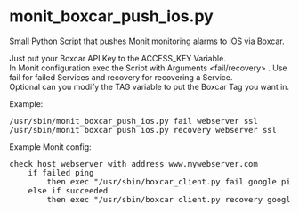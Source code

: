 # monit_boxcar_push_ios.py
Small Python Script that pushes Monit monitoring alarms to iOS via Boxcar.

Just put your Boxcar API Key to the ACCESS_KEY Variable.<br>
In Monit configuration exec the Script with Arguments \<fail/recovery> <servername> <service>. Use fail for failed Services and recovery for recovering a Service.<br>
Optional can you modify the TAG variable to put the Boxcar Tag you want in.<br>

Example:<br>
<pre>
/usr/sbin/monit_boxcar_push_ios.py fail webserver ssl
/usr/sbin/monit_boxcar_push_ios.py recovery webserver ssl
</pre>
Example Monit config:<br>
<pre>
check host webserver with address www.mywebserver.com
	if failed ping
		then exec "/usr/sbin/boxcar_client.py fail google ping" 
	else if succeeded
		then exec "/usr/sbin/boxcar_client.py recovery google ping"
</pre>
